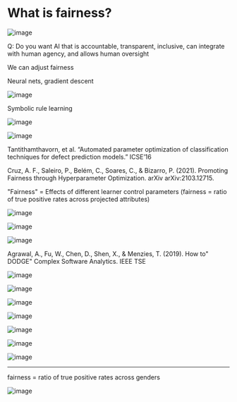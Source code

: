 # What is fairness?

![image](https://user-images.githubusercontent.com/29195/130842113-93112640-9586-4ef0-9fbe-1b1f9974c229.png)

Q:  Do you want AI that is accountable, transparent, inclusive, can integrate with human agency, and allows human oversight

We can adjust fairness

Neural nets, gradient descent

![image](https://user-images.githubusercontent.com/29195/130842332-f0aae335-edf3-4fce-925b-331a6d6bf4cc.png)

Symbolic rule learning

![image](https://user-images.githubusercontent.com/29195/130842423-2649dbfb-cad9-4128-abd0-c13a6e285099.png)

![image](https://user-images.githubusercontent.com/29195/130842528-f7820e05-d36b-4b1a-9e41-fef435de5283.png)

Tantithamthavorn, et al. “Automated parameter optimization of classification techniques for defect prediction models.” ICSE’16 


Cruz, A. F., Saleiro, P., Belém, C., Soares, C., & Bizarro, P. (2021). Promoting Fairness through Hyperparameter Optimization. arXiv arXiv:2103.12715.

"Fairness" = Effects of different learner control parameters 
       (fairness = ratio of true positive rates across projected attributes)

![image](https://user-images.githubusercontent.com/29195/130842711-01c78419-c8d4-4b96-8064-2fba3c33d6c4.png)

![image](https://user-images.githubusercontent.com/29195/130842896-2abde518-0abd-4a2b-a001-100520e4b1f3.png)

![image](https://user-images.githubusercontent.com/29195/130842928-3ba01064-97ba-481d-af1c-3ab26448c7c9.png)

Agrawal, A., Fu, W., Chen, D., Shen, X., & Menzies, T. (2019). How to" DODGE" Complex Software Analytics. IEEE TSE

![image](https://user-images.githubusercontent.com/29195/130843063-69732276-0e6a-4822-9955-fdd1a51b9699.png)

![image](https://user-images.githubusercontent.com/29195/130843184-373d50b2-3ace-4b0a-80e0-dff4bef4db31.png)

![image](https://user-images.githubusercontent.com/29195/130843316-b3431e10-0e7e-476e-a73b-6e345a1e30e8.png)

![image](https://user-images.githubusercontent.com/29195/130843349-95c07e1f-bb3e-4aa2-89d6-76ac1426321d.png)

![image](https://user-images.githubusercontent.com/29195/130843390-4dd7441f-8f1b-42e9-a12b-e907d01bd38a.png)

![image](https://user-images.githubusercontent.com/29195/130843498-7e9d0897-4e39-4333-a49e-802e8c42f51e.png)

![image](https://user-images.githubusercontent.com/29195/130843655-dea9bcd2-d6cf-4282-94fb-dcd4ecaf7a69.png)


-------------

fairness = ratio of true positive rates across genders


![image](https://user-images.githubusercontent.com/29195/130841178-0a14204c-0657-471f-8592-14eb4a852da9.png)

